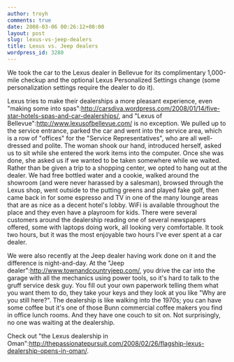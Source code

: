 ```yaml
---
author: troyh
comments: true
date: 2008-03-06 00:26:12+00:00
layout: post
slug: lexus-vs-jeep-dealers
title: Lexus vs. Jeep dealers
wordpress_id: 3280
---
```


We took the car to the Lexus dealer in Bellevue for its complimentary 1,000-mile checkup and the optional Lexus Personalized Settings change (some personalization settings require the dealer to do it).


<!-- more -->

Lexus tries to make their dealerships a more pleasant experience, even "making some into spas":http://carsdiva.wordpress.com/2008/01/14/five-star-hotels-spas-and-car-dealerships/, and "Lexus of Bellevue":http://www.lexusofbellevue.com/ is no exception. We pulled up to the service entrance, parked the car and went into the service area, which is a row of "offices" for the "Service Representatives", who are all well-dressed and polite. The woman shook our hand, introduced herself, asked us to sit while she entered the work items into the computer. Once she was done, she asked us if we wanted to be taken somewhere while we waited. Rather than be given a trip to a shopping center, we opted to hang out at the dealer. We had free bottled water and a cookie, walked around the showroom (and were never harassed by a salesman), browsed through the Lexus shop, went outside to the putting greens and played fake golf, then came back in for some espresso and TV in one of the many lounge areas that are as nice as a decent hotel's lobby. WiFi is available throughout the place and they even have a playroom for kids. There were several customers around the dealership reading one of several newspapers offered, some with laptops doing work, all looking very comfortable. It took two hours, but it was the most enjoyable two hours I've ever spent at a car dealer.

We were also recently at the Jeep dealer having work done on it and the difference is night-and-day. At the "Jeep dealer":http://www.townandcountryjeep.com/, you drive the car into the garage with all the mechanics using power tools, so it's hard to talk to the gruff service desk guy. You fill out your own paperwork telling them what you want them to do, they take your keys and they look at you like "Why are you still here?". The dealership is like walking into the 1970s; you can have some coffee but it's one of those Bunn commercial coffee makers you find in office lunch rooms. And they have one couch to sit on. Not surprisingly, no one was waiting at the dealership.

Check out "the Lexus dealership in Oman":http://thepassionatepursuit.com/2008/02/26/flagship-lexus-dealership-opens-in-oman/.
